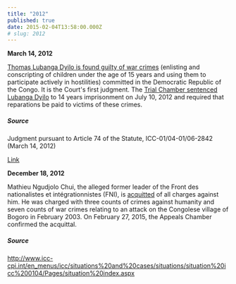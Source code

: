 ```yaml
---
title: "2012"
published: true
date: 2015-02-04T13:58:00.000Z
# slug: 2012
---
```


**March 14, 2012**

[Thomas Lubanga Dyilo is found guilty of war crimes](http://www.icc-cpi.int/iccdocs/doc/doc1379838.pdf) (enlisting and conscripting of children under the age of 15 years and using them to participate actively in hostilities) committed in the Democratic Republic of the Congo. It is the Court's first judgment. The [Trial Chamber sentenced Lubanga Dyilo](http://www.icc-cpi.int/iccdocs/doc/doc1438370.pdf) to 14 years imprisonment on July 10, 2012 and required that reparations be paid to victims of these crimes.

##### Source

Judgment pursuant to Article 74 of the Statute, ICC-01/04-01/06-2842 (March 14, 2012)

[Link](http://www.icc-cpi.int/iccdocs/doc/doc1379838.pdf)

**December 18, 2012**

Mathieu Ngudjolo Chui, the alleged former leader of the Front des nationalistes et intégrationnistes (FNI), is [acquitted](http://ww.icc-cpi.int/en_menus/icc/situations%20and%20cases/situations/situation%20icc%200104/related%20cases/ICC-01-04-02-12/Pages/default.aspx) of all charges against him. He was charged with three counts of crimes against humanity and seven counts of war crimes relating to an attack on the Congolese village of Bogoro in February 2003\. On February 27, 2015, the Appeals Chamber confirmed the acquittal.

##### Source

http://www.icc-cpi.int/en_menus/icc/situations%20and%20cases/situations/situation%20icc%200104/Pages/situation%20index.aspx

